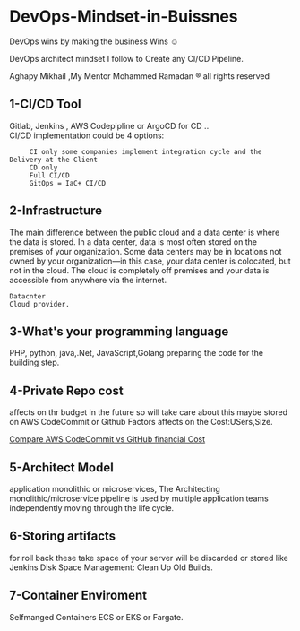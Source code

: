 
# DevOps-Mindset-in-Buissnes
DevOps wins by making the business Wins ☺️ <br>

DevOps architect mindset I follow to Create any CI/CD Pipeline.

Aghapy Mikhail ,My Mentor Mohammed Ramadan ® all rights reserved




##  1-CI/CD  Tool

Gitlab, Jenkins , AWS Codepipline or ArgoCD for CD .. <br>
CI/CD implementation could be 4 options: 
 
 ```
      CI only some companies implement integration cycle and the Delivery at the Client
      CD only 
      Full CI/CD 
      GitOps = IaC+ CI/CD
```

## 2-Infrastructure 
The main difference between the public cloud and a data center is where the data is stored. In a data center, data is most often stored on the premises of your organization. Some data centers may be in locations not owned by your organization—in this case, your data center is colocated, but not in the cloud. The cloud is completely off premises and your data is accessible from anywhere via the internet.

    Datacnter 
    Cloud provider.

## 3-What's your programming language 

PHP, python, java,.Net, JavaScript,Golang preparing the code for the building step.

## 4-Private Repo cost
affects on thr budget in the future so will take care about this maybe stored on AWS CodeCommit or Github Factors affects on the Cost:USers,Size.

[Compare AWS CodeCommit vs GitHub financial Cost](https://comparisons.financesonline.com/aws-codecommit-vs-github)



## 5-Architect Model 
 application monolithic or microservices, The Architecting monolithic/microservice pipeline is used by multiple application teams independently moving through the life cycle.  

## 6-Storing  artifacts
for roll back these take space of your server will be discarded or stored like Jenkins Disk Space Management: Clean Up Old Builds.

## 7-Container Enviroment
Selfmanged Containers ECS or EKS or Fargate.







